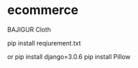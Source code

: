 # ecommerce
BAJIGUR Cloth

pip install reqiurement.txt

or 
pip install django=3.0.6
pip install Pillow
